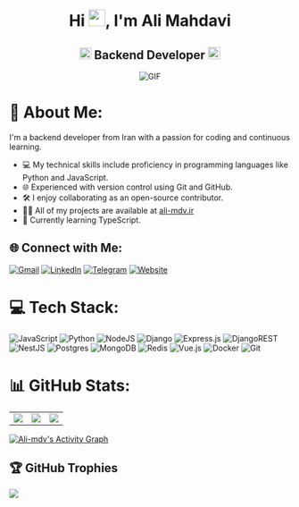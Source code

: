 <h1 align="center">Hi <img src="https://user-images.githubusercontent.com/18350557/176309783-0785949b-9127-417c-8b55-ab5a4333674e.gif" width="30">, I'm Ali Mahdavi</h1>

<h2 align="center">
  <img src="https://komarev.com/ghpvc/?username=Ali-mdv&color=dc143c&style=for-the-badge" alt="Profile Views" style="height:21px;">
  Backend Developer
  <a href="https://ali-mdv.ir">
    <img src="https://img.shields.io/badge/Portfolio-543DE0?style=for-the-badge&logo=About.me&logoColor=white" alt="Portfolio" style="height:22px;">
  </a>
</h2>

<div align="center">
  <img alt="GIF" src="https://media4.giphy.com/media/11KzOet1ElBDz2/giphy.gif?cid=6c09b952ufa3xxbbm0mpuadm2zaik3wjp4m9luz2ly0lyz8d&ep=v1_internal_gif_by_id&rid=giphy.gif&ct=g" />
</div>

# 💫 About Me:
I'm a backend developer from Iran with a passion for coding and continuous learning.

- 💻 My technical skills include proficiency in programming languages like Python and JavaScript.
- 🌐 Experienced with version control using Git and GitHub.
- 🛠️ I enjoy collaborating as an open-source contributor.
- 👨‍💻 All of my projects are available at [ali-mdv.ir](https://ali-mdv.ir)
- 🌱 Currently learning TypeScript.

## 🌐 Connect with Me:

[![Gmail](https://img.shields.io/badge/Gmail-D14836?style=for-the-badge&logo=gmail&logoColor=white)](mailto:mdvali74.am@outlook.com)
[![LinkedIn](https://img.shields.io/badge/LinkedIn-0077B5?style=for-the-badge&logo=linkedin&logoColor=white)](https://linkedin.com/in/alimdv)
[![Telegram](https://img.shields.io/badge/Telegram-2CA5E0?style=for-the-badge&logo=telegram&logoColor=white)](https://t.me/ali_mdv)
[![Website](https://img.shields.io/badge/Website-000000?style=for-the-badge&logo=About.me&logoColor=white)](https://ali-mdv.ir)

# 💻 Tech Stack:

![JavaScript](https://img.shields.io/badge/JavaScript-F7DF1E?style=for-the-badge&logo=javascript&logoColor=black)
![Python](https://img.shields.io/badge/Python-3776AB?style=for-the-badge&logo=python&logoColor=white)
![NodeJS](https://img.shields.io/badge/Node.js-339933?style=for-the-badge&logo=node.js&logoColor=white)
![Django](https://img.shields.io/badge/Django-092E20?style=for-the-badge&logo=django&logoColor=white)
![Express.js](https://img.shields.io/badge/Express.js-404D59?style=for-the-badge&logo=express&logoColor=white)
![DjangoREST](https://img.shields.io/badge/Django-REST-ff1709?style=for-the-badge&logo=django&logoColor=white&color=ff1709labelColor=gray)
![NestJS](https://img.shields.io/badge/NestJS-E0234E?style=for-the-badge&logo=nestjs&logoColor=white)
![Postgres](https://img.shields.io/badge/Postgres-316192?style=for-the-badge&logo=postgresql&logoColor=white)
![MongoDB](https://img.shields.io/badge/MongoDB-4EA94B?style=for-the-badge&logo=mongodb&logoColor=white)
![Redis](https://img.shields.io/badge/Redis-DD0031?style=for-the-badge&logo=redis&logoColor=white)
![Vue.js](https://img.shields.io/badge/Vue.js-35495E?style=for-the-badge&logo=vuedotjs&logoColor=4FC08D)
![Docker](https://img.shields.io/badge/Docker-2496ED?style=for-the-badge&logo=docker&logoColor=white)
![Git](https://img.shields.io/badge/Git-F05033?style=for-the-badge&logo=git&logoColor=white)

# 📊 GitHub Stats:

<table align="center">
  <tr>
    <td>
      <img src="https://github-readme-stats.vercel.app/api?username=Ali-mdv&show_icons=true&theme=transparent&hide_border=true">
    </td>
    <td>
      <img src="https://github-readme-streak-stats.herokuapp.com/?user=Ali-mdv&theme=transparent&hide_border=true">
    </td>
    <td>
      <img src="https://github-readme-stats.vercel.app/api/top-langs/?username=Ali-mdv&theme=transparent&hide_border=true&include_all_commits=true&count_private=true&layout=compact">
    </td>
  </tr>
</table>

<a href="https://github.com/ashutosh00710/github-readme-activity-graph">
  <img alt="Ali-mdv's Activity Graph" src="https://github-readme-activity-graph.vercel.app/graph/?username=Ali-mdv&bg_color=1F222E&color=F8D866&line=F85D7F&point=FFFFFF&hide_border=true" />
</a>

## 🏆 GitHub Trophies

![](https://github-profile-trophy.vercel.app/?username=Ali-mdv&theme=radical&no-frame=false&no-bg=true&margin-w=4)
